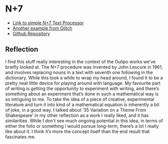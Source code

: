 # N+7

- [Link to simple N+7 Text Processor](https://eclectic-biscuit-07a616.netlify.app/)
- [Another example from Glitch](https://nplus72.glitch.me/)
- [Github Repository](https://github.com/christiendariol/n-plus-7-2023)

## Reflection
I find this stuff really interesting in the context of the Oulipo works we’ve briefly looked at. The N+7 procedure was invented by John Lescure in 1961, and involves replacing nouns in a text with seventh one following in the dictionary. While this took a while to wrap my head around, I found it to be a pretty neat little device for playing around with language. My favourite part of writing is getting the opportunity to experiment with writing, and there’s something about an experiment that’s done in such a mathematical way is so intriguing to me. To take the idea of a piece of creative, experimental literature and turn it into kind of a mathematical equation is inherently a bit of joke, in a good way. I talked about ‘35 Variation on a Theme From Shakespeare’ in my other reflection as a work I really liked, and it has similarities. While I don’t see much ongoing potential in this idea, in terms of either the folio or something I would pursue long-term, there’s a lot I really like about it. I think it’s more the concept itself than the end result that fascinates me. 
